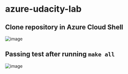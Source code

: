 # azure-udacity-lab

## Clone repository in Azure Cloud Shell
![image](https://user-images.githubusercontent.com/3152635/224430886-bffbea3f-9c2c-4c02-aaef-9da725e70e61.png)

## Passing test after running `make all`
![image](https://user-images.githubusercontent.com/3152635/224431396-b7fda360-8737-4f2a-8cfe-97e4d83d9b31.png)

